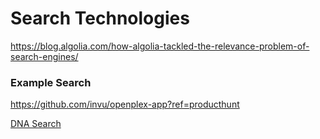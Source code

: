 # Search Technologies

https://blog.algolia.com/how-algolia-tackled-the-relevance-problem-of-search-engines/


### Example Search

https://github.com/invu/openplex-app?ref=producthunt

[DNA Search](https://www.omicsonline.org/how-to-build-a-dna-search-engine-like-google-jcsb.1000081.php?aid=2901)
